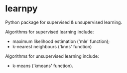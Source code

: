 # learnpy
Python package for supervised &amp; unsupervised learning.

Algorithms for supervised learning include:
- maximum likelihood estimation ('mle' function);
- k-nearest neighbours ('knns' function)

Algorithms for unsupervised learning include:
- k-means ('kmeans' function).

